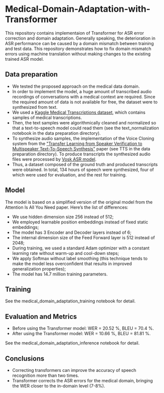 # Medical-Domain-Adaptation-with-Transformer

This repository contains implementaion of Transformer for ASR error correction and domain adaptation. Generally speaking, the deterioration in ASR performance can be caused by a domain mismatch between training and test data. This repository demonstrates how to fix domain mismatch errors using machine translation without making changes to the existing trained ASR model.

## Data preparation

- We tested the proposed approach on the medical data domain. 
- In order to implement the model, a huge amount of transcribed audio recordings of conversations with a medical context are required. Since the required amount of data is not available for free, the dataset were to synthesized from text.
- We used a [Kaggle Medical Transcriptions dataset](https://www.kaggle.com/tboyle10/medicaltranscriptions), which contains samples of medical transcriptions.
- Then, the text samples were algorithmically cleaned and normalized so that a text-to-speech model could read them (see the text_normalization notebook in the data preparation directory).
- To synthesize audio samples, the implementation of the Voice Cloning system from the ["Transfer Learning from Speaker Verification to Multispeaker Text-To-Speech Synthesis"](https://arxiv.org/pdf/1806.04558.pdf) paper (see TTS in the data preparation directory).
To produce transcripts the synthesized audio files were processed by [Vosk ASR model](https://alphacephei.com/vosk/models).
- Thus, a dataset composed of the ground truth and produced transcripts were obtained. In total, 134 hours of speech were synthesized, four of which were used for evaluation, and the rest for training. 

## Model
The model is based on a simplified version of the original model from the Attention Is All You Need paper. Here’s the list of differences:

- We use hidden dimension size 256 instead of 512;
- We employed learnable position embeddings instead of fixed static embeddings;
- The model has 3 Encoder and Decoder layers instead of 6;
- The internal dimension size of the Feed Forward layer is 512 instead of 2048;
- During training, we used a standard Adam optimizer with a constant learning rate without warm-up and cool-down steps;
- We apply Softmax without label smoothing (this technique tends to make the model less overconfident that results in improved generalization properties);
- The model has 14.7 million training parameters.

## Training
See the medical_domain_adaptation_training notebook for detail.

## Evaluation and Metrics
- Before using the Transformer model: WER = 20.52 %, BLEU = 70.4 %.
- After using the Transformer model: WER = 10.66 %, BLEU = 81.81 %.

See the medical_domain_adaptation_inference notebook for detail.

## Conclusions
- Correcting transformers can improve the accuracy of speech recognition more than two times.
- Transformer corrects the ASR errors for the medical domain, bringing the WER closer to the in-domain level (7-8%).

